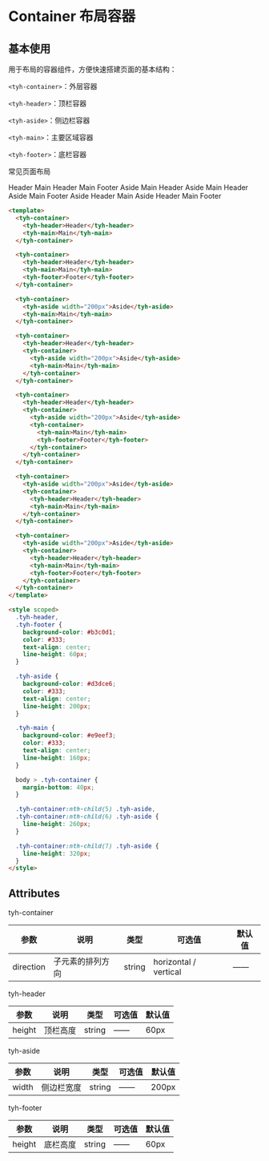 # Container 布局容器

## 基本使用

用于布局的容器组件，方便快速搭建页面的基本结构：

`<tyh-container>`：外层容器

`<tyh-header>`：顶栏容器

`<tyh-aside>`：侧边栏容器

`<tyh-main>`：主要区域容器

`<tyh-footer>`：底栏容器

常见页面布局

  <tyh-container>
    <tyh-header>Header</tyh-header>
    <tyh-main>Main</tyh-main>
  </tyh-container>

  <tyh-container>
    <tyh-header>Header</tyh-header>
    <tyh-main>Main</tyh-main>
    <tyh-footer>Footer</tyh-footer>
  </tyh-container>

  <tyh-container>
    <tyh-aside width="200px">Aside</tyh-aside>
    <tyh-main>Main</tyh-main>
  </tyh-container>

  <tyh-container>
    <tyh-header>Header</tyh-header>
    <tyh-container>
      <tyh-aside width="200px">Aside</tyh-aside>
      <tyh-main>Main</tyh-main>
    </tyh-container>
  </tyh-container>

  <tyh-container>
    <tyh-header>Header</tyh-header>
    <tyh-container>
      <tyh-aside width="200px">Aside</tyh-aside>
      <tyh-container>
        <tyh-main>Main</tyh-main>
        <tyh-footer>Footer</tyh-footer>
      </tyh-container>
    </tyh-container>
  </tyh-container>

  <tyh-container>
    <tyh-aside width="200px">Aside</tyh-aside>
    <tyh-container>
      <tyh-header>Header</tyh-header>
      <tyh-main>Main</tyh-main>
    </tyh-container>
  </tyh-container>

  <tyh-container>
    <tyh-aside width="200px">Aside</tyh-aside>
    <tyh-container>
      <tyh-header>Header</tyh-header>
      <tyh-main>Main</tyh-main>
      <tyh-footer>Footer</tyh-footer>
    </tyh-container>
  </tyh-container>

```html
<template>
  <tyh-container>
    <tyh-header>Header</tyh-header>
    <tyh-main>Main</tyh-main>
  </tyh-container>

  <tyh-container>
    <tyh-header>Header</tyh-header>
    <tyh-main>Main</tyh-main>
    <tyh-footer>Footer</tyh-footer>
  </tyh-container>

  <tyh-container>
    <tyh-aside width="200px">Aside</tyh-aside>
    <tyh-main>Main</tyh-main>
  </tyh-container>

  <tyh-container>
    <tyh-header>Header</tyh-header>
    <tyh-container>
      <tyh-aside width="200px">Aside</tyh-aside>
      <tyh-main>Main</tyh-main>
    </tyh-container>
  </tyh-container>

  <tyh-container>
    <tyh-header>Header</tyh-header>
    <tyh-container>
      <tyh-aside width="200px">Aside</tyh-aside>
      <tyh-container>
        <tyh-main>Main</tyh-main>
        <tyh-footer>Footer</tyh-footer>
      </tyh-container>
    </tyh-container>
  </tyh-container>

  <tyh-container>
    <tyh-aside width="200px">Aside</tyh-aside>
    <tyh-container>
      <tyh-header>Header</tyh-header>
      <tyh-main>Main</tyh-main>
    </tyh-container>
  </tyh-container>

  <tyh-container>
    <tyh-aside width="200px">Aside</tyh-aside>
    <tyh-container>
      <tyh-header>Header</tyh-header>
      <tyh-main>Main</tyh-main>
      <tyh-footer>Footer</tyh-footer>
    </tyh-container>
  </tyh-container>
</template>

<style scoped>
  .tyh-header,
  .tyh-footer {
    background-color: #b3c0d1;
    color: #333;
    text-align: center;
    line-height: 60px;
  }

  .tyh-aside {
    background-color: #d3dce6;
    color: #333;
    text-align: center;
    line-height: 200px;
  }

  .tyh-main {
    background-color: #e9eef3;
    color: #333;
    text-align: center;
    line-height: 160px;
  }

  body > .tyh-container {
    margin-bottom: 40px;
  }

  .tyh-container:nth-child(5) .tyh-aside,
  .tyh-container:nth-child(6) .tyh-aside {
    line-height: 260px;
  }

  .tyh-container:nth-child(7) .tyh-aside {
    line-height: 320px;
  }
</style>
```

## Attributes

tyh-container

| 参数      | 说明             | 类型   | 可选值                | 默认值 |
| --------- | ---------------- | ------ | --------------------- | ------ |
| direction | 子元素的排列方向 | string | horizontal / vertical | ——     |

tyh-header

| 参数   | 说明     | 类型   | 可选值 | 默认值 |
| ------ | -------- | ------ | ------ | ------ |
| height | 顶栏高度 | string | ——     | 60px   |

tyh-aside

| 参数  | 说明       | 类型   | 可选值 | 默认值 |
| ----- | ---------- | ------ | ------ | ------ |
| width | 侧边栏宽度 | string | ——     | 200px  |

tyh-footer

| 参数   | 说明     | 类型   | 可选值 | 默认值 |
| ------ | -------- | ------ | ------ | ------ |
| height | 底栏高度 | string | ——     | 60px   |
